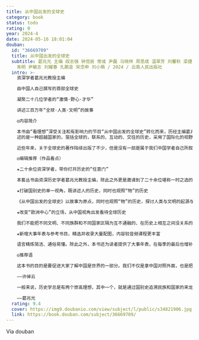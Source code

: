 ```yaml
---
title: 从中国出发的全球史
category: book
status: todo
rating: 0
year: 2024-4
date: 2024-05-16 18:01:04
douban:
  id: "36669709"
  title: 从中国出发的全球史
  subtitle: 葛兆光 主编 段志强 钟觉辰 常彧 尹磊 马晓林 周思成 温翠芳 刘馨秋 梁捷 易晓辉 武绍卫 游斌 昝涛 梁文道 刘小朦 费晟 王建革
    朱明 尹敏志 刘耀春 孔鹏音 宋念申 刘小萌 / 2024 / 云南人民出版社
  intro: >-
    资深学者葛兆光教授主编

    由中国人自己撰写的首部全球史

    凝聚二十几位学者的“激情·野心·才华”

    讲述三百万年“全球·人类·文明”的故事

    ◎内容简介

    本书由“看理想”深受关注和有影响力的节目“从中国出发的全球史”转化而来，历经主编葛兆光教授和各位作者多次用心打磨而成。本书讲
    述的是一种超越国家的，笼括全球的，联系的、互动的、交往的历史，采用了国际化的视野，前沿的理论成果和历史观念，以及好听的故事和鲜活的人物。本书讲述的也是一种没有中心的历史，它与来自西方的各种全球史都不同，摒弃了历史学的任何中心主义，真正呈现了中国历史学者眼中的全球史观。

    近些年来，关于全球史的著作陆续出版了不少，但是没有一部是属于我们中国学者自己所叙述的从中国出发的全球史。而本书的出版，弥补了这一遗憾和缺陷，在全球史的学术领域，显现了中国学者的抱负和水准。

    ◎编辑推荐（作品看点）

    ★二十余位资深学者，带你打开历史的“任意门”

    本套丛书由资深历史学者葛兆光教授主编，除此之外更是邀请到了二十余位堪称一时之选的、对各个领域有着深刻研究的中青年学者参与撰稿。如此强大阵容，可谓是前所未有。

    ★打破国别史的单一视角，既讲述人的历史，同时也观照“物”的历史

    《从中国出发的全球史》以故事为原点，同时也观照“物”的历史，探讨人类与文明的起源与彼此之间的联系，讲述全球史中的帝国、战争与移民，商品、贸易与物质交换，宗教与信仰，疾病、气候与环境，大航海之后交错的历史进程。

    ★改变“欧洲中心”的立场，从中国视角出发看待全球历史

    我们不能把不同文明、不同族群和不同国家区隔为互不通融的、在历史上相互之间没关系的若干块。国+国≠世界，欧洲史≠全球史。只有在我们破除了国家本位的束缚、改变了欧洲中心的立场之后，更为丰盛的全球史全景图才得以呈现在我们眼前。

    ★新增大事年表与参考书目，精选并收录大量配图，内容较音频课程更丰富

    语言精炼简洁、通俗易懂。除此之外，本书还为读者提供了大事年表，在每季的最后也增补了每一季相对应的参考书目，精选了百来幅相关图片作为插图，不仅提高了可读性，也营造了强大的历史画面感。

    ◎推荐语

    这本书的目的是要促进大家了解中国是世界的一部分。我们不仅是拿中国对照外面，也是把中国放在世界里面。我希望这能够蔚成风气，使中国的历史教学研究有更宏阔的眼光，更能思考未来，找到过去跟未来有关的事情。

    ——许倬云

    一般来说，历史学总是有两个崇高理想，其中一个，就是通过国别史追溯民族和国家的来龙去脉，让人们意识到，我们是谁？然而出现在“现代之后”也就是全球化时代的全球史，却希望达成的是历史学的另一个崇高理想，即培养世界公民。

    ——葛兆光
  rating: 9.4
  cover: https://img9.doubanio.com/view/subject/l/public/s34821906.jpg
  link: https://book.douban.com/subject/36669709/
---
```


Via douban 